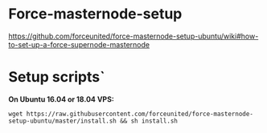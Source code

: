 # Force-masternode-setup

https://github.com/forceunited/force-masternode-setup-ubuntu/wiki#how-to-set-up-a-force-supernode-masternode

# Setup scripts`

**On Ubuntu 16.04 or 18.04 VPS:**

``wget https://raw.githubusercontent.com/forceunited/force-masternode-setup-ubuntu/master/install.sh && sh install.sh``
